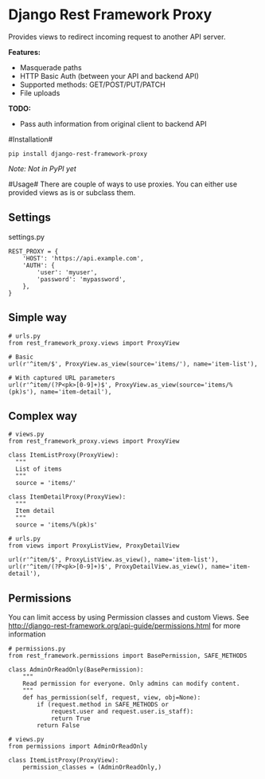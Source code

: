 Django Rest Framework Proxy
====================

Provides views to redirect incoming request to another API server.

**Features:**

* Masquerade paths
* HTTP Basic Auth (between your API and backend API)
* Supported methods: GET/POST/PUT/PATCH
* File uploads

**TODO:**
* Pass auth information from original client to backend API

#Installation#

```
pip install django-rest-framework-proxy 
```
*Note: Not in PyPI yet*

#Usage#
There are couple of ways to use proxies. You can either use provided views as is or subclass them.

## Settings ##
settings.py
```
REST_PROXY = {
    'HOST': 'https://api.example.com',
    'AUTH': {
        'user': 'myuser',
        'password': 'mypassword',
    },
}
```


## Simple way ##
```
# urls.py
from rest_framework_proxy.views import ProxyView

# Basic
url(r'^item/$', ProxyView.as_view(source='items/'), name='item-list'),

# With captured URL parameters
url(r'^item/(?P<pk>[0-9]+)$', ProxyView.as_view(source='items/%(pk)s'), name='item-detail'),
```
## Complex way ##
```
# views.py
from rest_framework_proxy.views import ProxyView

class ItemListProxy(ProxyView):
  """
  List of items
  """
  source = 'items/'

class ItemDetailProxy(ProxyView):
  """
  Item detail
  """
  source = 'items/%(pk)s'

```
```
# urls.py
from views import ProxyListView, ProxyDetailView

url(r'^item/$', ProxyListView.as_view(), name='item-list'),
url(r'^item/(?P<pk>[0-9]+)$', ProxyDetailView.as_view(), name='item-detail'),
```

## Permissions ##
You can limit access by using Permission classes and custom Views.
See http://django-rest-framework.org/api-guide/permissions.html for more information
```
# permissions.py
from rest_framework.permissions import BasePermission, SAFE_METHODS

class AdminOrReadOnly(BasePermission):
    """
    Read permission for everyone. Only admins can modify content.
    """
    def has_permission(self, request, view, obj=None):
        if (request.method in SAFE_METHODS or
            request.user and request.user.is_staff):
            return True
        return False

```
```
# views.py
from permissions import AdminOrReadOnly

class ItemListProxy(ProxyView):
    permission_classes = (AdminOrReadOnly,)
```
